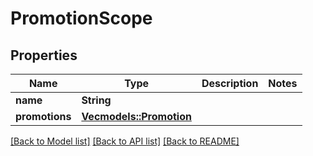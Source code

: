 # PromotionScope

## Properties

Name | Type | Description | Notes
------------ | ------------- | ------------- | -------------
**name** | **String** |  | 
**promotions** | [**Vec<models::Promotion>**](Promotion.md) |  | 

[[Back to Model list]](../README.md#documentation-for-models) [[Back to API list]](../README.md#documentation-for-api-endpoints) [[Back to README]](../README.md)


